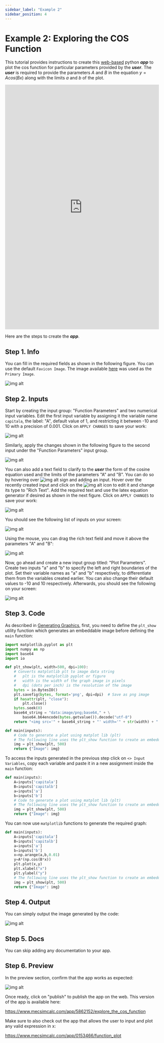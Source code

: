 ```yaml
---
sidebar_label: "Example 2"
sidebar_position: 4
---
```


# Example 2: Exploring the COS Function

This tutorial provides instructions to create this [web-based](https://www.mecsimcalc.com/app/5862152/explore_the_cos_function) python **_app_** to plot the cos function for particular parameters provided by the _**user**_. The _**user**_ is required to provide the parameters $A$ and $B$ in the equation $y=Acos(Bx)$ along with the limits $a$ and $b$ of the plot.

<div style={{width: "100%", height: "800px", overflow: "hidden"}}>
<iframe src='https://www.mecsimcalc.com/app/5862152/explore_the_cos_function' style={{position:"relative", left:"-45px", top:"-48px"}} width="100%" height="800" title="MecSimCalc" frameborder="0"></iframe>
</div>

Here are the steps to create the _**app**_.

## Step 1. Info

You can fill in the required fields as shown in the following figure. You can use the default `Favicon Image`. The image available [here](/docs/getting-started/Ex2Cos.png) was used as the `Primary Image`.

<div style={{textAlign: 'center'}}>

![img alt](/docs/getting-started/Ex2.png)

</div>

## Step 2. Inputs

Start by creating the input group: "Function Parameters" and two numerical input variables. Edit the first input variable by assigning it the variable name `capitala`, the label: "A", default value of 1, and restricting it between -10 and 10 with a precision of 0.001. Click on `APPLY CHANGES` to save your work:

<div style={{textAlign: 'center'}}>

![img alt](/docs/getting-started/Ex2Input1.png)

</div>

Similarly, apply the changes shown in the following figure to the second input under the "Function Parameters" input group.

<div style={{textAlign: 'center'}}>

![img alt](/docs/getting-started/Ex2Input2.png)

</div>

You can also add a text field to clarify to the _**user**_ the form of the cosine equation used and the limits of the parameters "A" and "B". You can do so by hovering over ![img alt](/docs/getting-started/add_btn.png) sign and adding an input. Hover over the recently created input and click on the ![img alt](/docs/getting-started/edit_btn.png) icon to edit it and change its type to "Rich Text". Add the required text and use the latex equation generator if desired as shown in the next figure. Click on `APPLY CHANGES` to save your work:

<div style={{textAlign: 'center'}}>

![img alt](/docs/getting-started/Ex2Input3.png)

</div>

You should see the following list of inputs on your screen:

<div style={{textAlign: 'center'}}>

![img alt](/docs/getting-started/Ex2Input4.png)

</div>

Using the mouse, you can drag the rich text field and move it above the parameters "A" and "B":

<div style={{textAlign: 'center'}}>

![img alt](/docs/getting-started/Ex2Input5.png)

</div>

Now, go ahead and create a new input group titled: "Plot Parameters". Create two inputs "a" and "b" to specify the left and right boundaries of the plot. Set their variable names as "a" and "b" respectively, to differentiate them from the variables created earlier. You can also change their default values to -10 and 10 respectively. Afterwards, you should see the following on your screen:

<div style={{textAlign: 'center'}}>

![img alt](/docs/getting-started/Ex2Input6.png)

</div>

## Step 3. Code

As described in [Generating Graphics](Graphics.md), first, you need to define the `plt_show` utility function which generates an embeddable image before defining the `main` function:

```python
import matplotlib.pyplot as plt
import numpy as np
import base64
import io

def plt_show(plt, width=500, dpi=100):
    # Converts matplotlib plt to image data string
    #   plt is the matplotlib pyplot or figure
    #   width is the width of the graph image in pixels
    #   dpi (dots per inch) is the resolution of the image
    bytes = io.BytesIO()
    plt.savefig(bytes, format='png', dpi=dpi)  # Save as png image
    if hasattr(plt, "close"):
        plt.close()
    bytes.seek(0)
    base64_string = "data:image/png;base64," + \
        base64.b64encode(bytes.getvalue()).decode("utf-8")
    return "<img src='" + base64_string + "' width='" + str(width) + "'>"

def main(inputs):
    # Code to generate a plot using matplot lib (plt)
    # The following line uses the plt_show function to create an embeddable image
    img = plt_show(plt, 500)
    return {"Image": img}
```

To access the inputs generated in the previous step click on `<> Input Variables`, copy each variable and paste it in a new assignment inside the `main` function:

```python
def main(inputs):
    A=inputs['capitala']
    B=inputs['capitalb']
    a=inputs['a']
    b=inputs['b']
    # Code to generate a plot using matplot lib (plt)
    # The following line uses the plt_show function to create an embeddable image
    img = plt_show(plt, 500)
    return {"Image": img}
```

You can now use `matplotlib` functions to generate the required graph:

```python
def main(inputs):
    A=inputs['capitala']
    B=inputs['capitalb']
    a=inputs['a']
    b=inputs['b']
    x=np.arange(a,b,0.01)
    y=A*(np.cos(B*x))
    plt.plot(x,y)
    plt.xlabel("x")
    plt.ylabel("y")
    # The following line uses the plt_show function to create an embeddable image
    img = plt_show(plt, 500)
    return {"Image": img}
```

## Step 4. Output

You can simply output the image generated by the code:

<div style={{textAlign: 'center'}}>

![img alt](/docs/getting-started/Ex2Output.png)

</div>

## Step 5. Docs

You can skip adding any documentation to your app.

## Step 6. Preview

In the preview section, confirm that the app works as expected:

<div style={{textAlign: 'center'}}>

![img alt](/docs/getting-started/Ex2Preview.png)

</div>

Once ready, click on "publish" to publish the app on the web.
This version of the app is available here:

https://www.mecsimcalc.com/app/5862152/explore_the_cos_function

Make sure to also check out the app that allows the user to input and plot any valid expression in x:

https://www.mecsimcalc.com/app/0153466/function_plot
